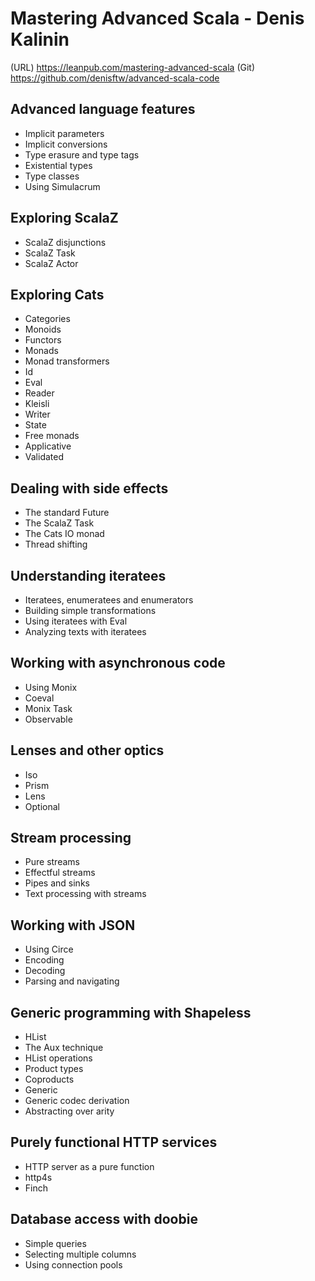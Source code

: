 # Mastering Advanced Scala - Denis Kalinin
(URL) https://leanpub.com/mastering-advanced-scala
(Git) https://github.com/denisftw/advanced-scala-code

## Advanced language features
* Implicit parameters
* Implicit conversions
* Type erasure and type tags
* Existential types
* Type classes
* Using Simulacrum

## Exploring ScalaZ
* ScalaZ disjunctions
* ScalaZ Task
* ScalaZ Actor

## Exploring Cats
* Categories
* Monoids
* Functors
* Monads
* Monad transformers
* Id
* Eval
* Reader
* Kleisli
* Writer
* State
* Free monads
* Applicative
* Validated

## Dealing with side effects
* The standard Future
* The ScalaZ Task
* The Cats IO monad
* Thread shifting

## Understanding iteratees
* Iteratees, enumeratees and enumerators
* Building simple transformations
* Using iteratees with Eval
* Analyzing texts with iteratees

## Working with asynchronous code
* Using Monix
* Coeval
* Monix Task
* Observable

## Lenses and other optics
* Iso
* Prism
* Lens
* Optional

## Stream processing
* Pure streams
* Effectful streams
* Pipes and sinks
* Text processing with streams

## Working with JSON
* Using Circe
* Encoding
* Decoding
* Parsing and navigating

## Generic programming with Shapeless
* HList
* The Aux technique
* HList operations
* Product types
* Coproducts
* Generic
* Generic codec derivation
* Abstracting over arity

## Purely functional HTTP services
* HTTP server as a pure function
* http4s
* Finch

## Database access with doobie
* Simple queries
* Selecting multiple columns
* Using connection pools
